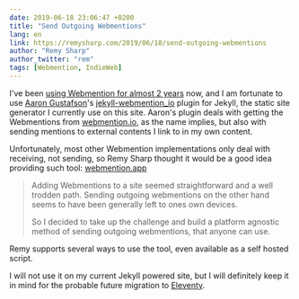 ```yaml
---
date: 2019-06-18 23:06:47 +0200
title: "Send Outgoing Webmentions"
lang: en
link: https://remysharp.com/2019/06/18/send-outgoing-webmentions
author: "Remy Sharp"
author_twitter: "rem"
tags: [Webmention, IndieWeb]
---
```


I've been [using Webmention for almost 2 years](/2017/07/so-long-disqus-hello-webmentions.html) now, and I am fortunate to use [Aaron Gustafson](https://twitter.com/aarongustafson)'s [jekyll-webmention_io](https://github.com/aarongustafson/jekyll-webmention_io/) plugin for Jekyll, the static site generator I currently use on this site. Aaron's plugin deals with getting the Webmentions from [webmention.io](https://webmentions.io/), as the name implies, but also with sending mentions to external contents I link to in my own content.

Unfortunately, most other Webmention implementations only deal with receiving, not sending, so Remy Sharp thought it would be a good idea providing such tool: [webmention.app](https://webmention.app/)

> Adding Webmentions to a site seemed straightforward and a well trodden path. Sending outgoing webmentions on the other hand seems to have been generally left to ones own devices.
>
> So I decided to take up the challenge and build a platform agnostic method of sending outgoing webmentions, that anyone can use.

Remy supports several ways to use the tool, even available as a self hosted script.

I will not use it on my current Jekyll powered site, but I will definitely keep it in mind for the probable future migration to [Eleventy](https://www.11ty.io/).